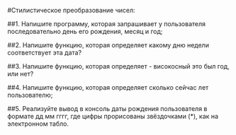 #Стилистическое преобразование чисел:

##1. 
Напишите программу, которая запрашивает у пользователя последовательно день его рождения, месяц и год;

##2.
Напишите функцию, которая определяет какому дню недели соответствует эта дата?

##3.
Напишите функцию, которая определяет - високосный это был год, или нет?

##4.
Напишите функцию, которая определяет сколько сейчас лет пользователю;

##5.
Реализуйте вывод в консоль даты рождения пользователя в формате дд мм гггг, где цифры прорисованы звёздочками (*), как на электронном табло.